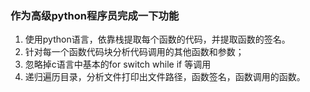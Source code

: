 ###

### 作为高级python程序员完成一下功能

1. 使用python语言，依靠栈提取每个函数的代码，并提取函数的签名。
2. 针对每一个函数代码块分析代码调用的其他函数和参数；
3. 忽略掉c语言中基本的for switch while if 等调用
4. 递归遍历目录，分析文件打印出文件路径，函数签名，函数调用的函数。
